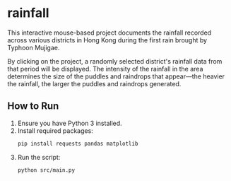# rainfall
This interactive mouse-based project documents the rainfall recorded across various districts in Hong Kong during the first rain brought by Typhoon Mujigae.

By clicking on the project, a randomly selected district's rainfall data from that period will be displayed. 
The intensity of the rainfall in the area determines the size of the puddles and raindrops that appear—the heavier the rainfall, the larger the puddles and raindrops generated.

## How to Run

1. Ensure you have Python 3 installed.
2. Install required packages:
   ```bash
   pip install requests pandas matplotlib
   ```
3. Run the script:
   ```bash
   python src/main.py
   ```
